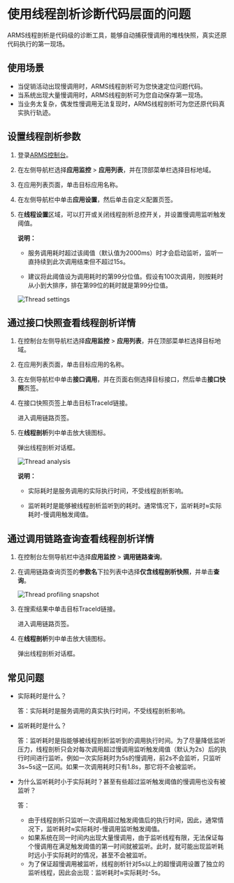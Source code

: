# 使用线程剖析诊断代码层面的问题

ARMS线程剖析是代码级的诊断工具，能够自动捕获慢调用的堆栈快照，真实还原代码执行的第一现场。

## 使用场景

-   当促销活动出现慢调用时，ARMS线程剖析可为您快速定位问题代码。
-   当系统出现大量慢调用时，ARMS线程剖析可为您自动保存第一现场。
-   当业务太复杂，偶发性慢调用无法复现时，ARMS线程剖析可为您还原代码真实执行轨迹。

## 设置线程剖析参数

1.  登录[ARMS控制台](https://arms.console.aliyun.com/#/home)。
2.  在左侧导航栏选择**应用监控** \> **应用列表**，并在顶部菜单栏选择目标地域。
3.  在应用列表页面，单击目标应用名称。
4.  在左侧导航栏中单击**应用设置**，然后单击自定义配置页签。
5.  在**线程设置**区域，可以打开或关闭线程剖析总控开关，并设置慢调用监听触发阈值。

    **说明：**

    -   服务调用耗时超过该阈值（默认值为2000ms）时才会启动监听，监听一直持续到此次调用结束但不超过15s。

    -   建议将此阈值设为调用耗时的第99分位值。假设有100次调用，则按耗时从小到大排序，排在第99位的耗时就是第99分位值。

    ![Thread settings](https://static-aliyun-doc.oss-accelerate.aliyuncs.com/assets/img/zh-CN/0461105061/p42294.png)


## 通过接口快照查看线程剖析详情

1.  在控制台左侧导航栏选择**应用监控** \> **应用列表**，并在顶部菜单栏选择目标地域。
2.  在应用列表页面，单击目标应用的名称。
3.  在左侧导航栏中单击**接口调用**，并在页面右侧选择目标接口，然后单击**接口快照**页签。
4.  在接口快照页签上单击目标TraceId链接。

    进入调用链路页签。

5.  在**线程剖析**列中单击放大镜图标。

    弹出线程剖析对话框。

    ![Thread analysis](https://static-aliyun-doc.oss-accelerate.aliyuncs.com/assets/img/zh-CN/0461105061/p42295.png)

    **说明：**

    -   实际耗时是服务调用的实际执行时间，不受线程剖析影响。

    -   监听耗时是能够被线程剖析监听到的耗时。通常情况下，监听耗时≈实际耗时-慢调用触发阈值。


## 通过调用链路查询查看线程剖析详情

1.  在控制台左侧导航栏中选择**应用监控** \> **调用链路查询**。
2.  在调用链路查询页签的**参数名**下拉列表中选择**仅含线程剖析快照**，并单击**查询**。

    ![Thread profiling snapshot](https://static-aliyun-doc.oss-accelerate.aliyuncs.com/assets/img/zh-CN/0773658061/p180552.png)

3.  在搜索结果中单击目标TraceId链接。

    进入调用链路页签。

4.  在**线程剖析**列中单击放大镜图标。

    弹出线程剖析对话框。


## 常见问题

-   实际耗时是什么？

    答：实际耗时是服务调用的真实执行时间，不受线程剖析影响。

-   监听耗时是什么？

    答：监听耗时是指能够被线程剖析监听到的调用执行时间。为了尽量降低监听压力，线程剖析只会对每次调用超过慢调用监听触发阈值（默认为2s）后的执行时间进行监听。例如一次实际耗时为5s的慢调用，前2s不会监听，只监听3s~5s这一区间。如果一次调用耗时只有1.8s，那它将不会被监听。

-   为什么监听耗时小于实际耗时？甚至有些超过监听触发阈值的慢调用也没有被监听？

    答：

    -   由于线程剖析只监听一次调用超过触发阈值后的执行时间，因此，通常情况下，监听耗时≈实际耗时-慢调用监听触发阈值。
    -   如果系统在同一时间内出现大量慢调用，由于监听线程有限，无法保证每个慢调用在满足触发阈值的第一时间就被监听。此时，就可能出现监听耗时远小于实际耗时的情况，甚至不会被监听。
    -   为了保证超慢调用被监听，线程剖析针对5s以上的超慢调用设置了独立的监听线程，因此会出现：监听耗时≈实际耗时-5s。

